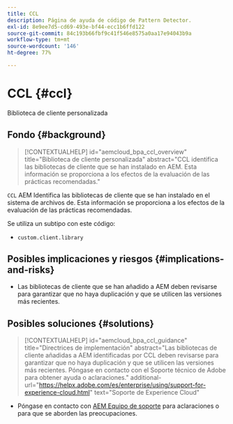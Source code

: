 ```yaml
---
title: CCL
description: Página de ayuda de código de Pattern Detector.
exl-id: 8e9ee7d5-cd69-493e-bf44-ecc1b6ffd122
source-git-commit: 84c193b66fbf9c41f546e8575a0aa17e94043b9a
workflow-type: tm+mt
source-wordcount: '146'
ht-degree: 77%

---
```


# CCL {#ccl}

Biblioteca de cliente personalizada

## Fondo {#background}

>[!CONTEXTUALHELP]
>id="aemcloud_bpa_ccl_overview"
>title="Biblioteca de cliente personalizada"
>abstract="CCL identifica las bibliotecas de cliente que se han instalado en AEM. Esta información se proporciona a los efectos de la evaluación de las prácticas recomendadas."

`CCL` AEM Identifica las bibliotecas de cliente que se han instalado en el sistema de archivos de. Esta información se proporciona a los efectos de la evaluación de las prácticas recomendadas.

Se utiliza un subtipo con este código:

* `custom.client.library`

## Posibles implicaciones y riesgos {#implications-and-risks}

* Las bibliotecas de cliente que se han añadido a AEM deben revisarse para garantizar que no haya duplicación y que se utilicen las versiones más recientes.

## Posibles soluciones {#solutions}

>[!CONTEXTUALHELP]
>id="aemcloud_bpa_ccl_guidance"
>title="Directrices de implementación"
>abstract="Las bibliotecas de cliente añadidas a AEM identificadas por CCL deben revisarse para garantizar que no haya duplicación y que se utilicen las versiones más recientes. Póngase en contacto con el Soporte técnico de Adobe para obtener ayuda o aclaraciones."
>additional-url="https://helpx.adobe.com/es/enterprise/using/support-for-experience-cloud.html" text="Soporte de Experience Cloud"

* Póngase en contacto con [AEM Equipo de soporte](https://helpx.adobe.com/es/enterprise/using/support-for-experience-cloud.html) para aclaraciones o para que se aborden las preocupaciones.
